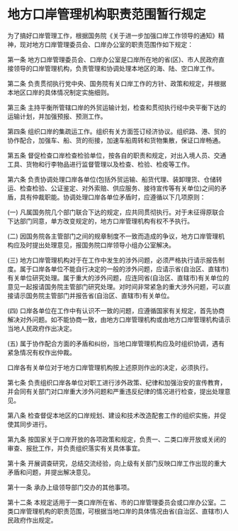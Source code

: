 # 地方口岸管理机构职责范围暂行规定

<!-- INFO END -->

为了搞好口岸管理工作，根据国务院《关于进一步加强口岸工作领导的通知》精神，现对地方口岸管理委员会、口岸办公室的职责范围作如下规定：

第一条 地方口岸管理委员会、口岸办公室是口岸所在地的省(区)、市人民政府直接领导的口岸管理机构，负责管理和协调处理本地区的海、陆、空口岸工作。

第二条 负责贯彻执行党中央、国务院有关口岸工作的方针、政策和规定，并根据本地区口岸的具体情况制定实施细则。

第三条 主持平衡所管辖口岸的外贸运输计划，检查和贯彻执行经中央平衡下达的运输计划，并加强预报、预测工作。

第四条 组织口岸的集疏运工作。组织有关方面签订经济协议。组织路、港、贸的协作配合，加强车、船、货的衔接，加速车船周转和货物集散，保证口岸畅通。

第五条 督促检查口岸检查检验单位，按各自的职责和规定，对出入境人员、交通工具、货物和行李物品进行监督管理以及检查、检验、检疫等工作。

第六条 负责协调处理口岸各单位(包括外贸运输、船货代理、装卸理货、仓储转运、检查检验、公证鉴定、对外索赔、供应服务、接待宣传等有关单位)之间的矛盾，具有仲裁职能。协调处理口岸各单位矛盾时，应遵循以下几项原则：

(一) 凡属国务院几个部门联合下达的规定，应共同贯彻执行。对于未征得原联合下达部门同意，单方改变规定的，地方口岸管理机构有权不予执行。

(二) 因国务院各主管部门之间的规章制度不一致而造成的争议，地方口岸管理机构应及时提出处理意见，报国务院口岸领导小组办公室解决。

(三) 地方口岸管理机构对于在工作中发生的涉外问题，必须严格执行请示报告制度。属于口岸各单位不能自行决定的一般的涉外问题，应请示省(自治区、直辖市)有关单位研究处理。属于重大的涉外问题，应连同省(自治区、直辖市)有关单位的意见一起报请国务院主管部门研究处理。对时间非常紧急的重大涉外问题，可以直接请示国务院主管部门并报告省(自治区、直辖市)有关单位。

(四) 口岸各单位在工作中有认识不一致的问题，应遵循国家有关规定，首先协商解决对外问题。如不能协商一致，由地方口岸管理机构或由地方口岸管理机构请示当地人民政府作出决定。

(五) 属于协作配合方面的矛盾和纠纷，当地口岸管理机构应及时组织协调，遇有紧急情况有权作出仲裁。

口岸各有关单位对于地方口岸管理机构按上述原则作出的决定，必须执行。

第七条 负责组织口岸各单位对职工进行涉外政策、纪律和加强治安的宣传教育，并会同有关部门对口岸重大涉外问题和严重违反纪律的情况进行检查，提出处理意见。

第八条 检查督促本地区的口岸规划、建设和技术改造配套工作的组织实施，并促使其同步进行。

第九条 按国家关于口岸开放的各项政策和规定，负责一、二类口岸开放或关闭的审查、报批工作，并负责组织落实有关具体事宜。

第十条 开展调查研究，总结交流经验，向上级有关部门反映口岸工作出现的重大矛盾和问题，并提出解决意见。

第十一条 承办上级领导部门交办的其他事项。

第十二条 本规定适用于一类口岸所在省、市的口岸管理委员会或口岸办公室。二类口岸管理机构的职责范围，可根据当地口岸的具体情况由省(自治区、直辖市)人民政府作出规定。